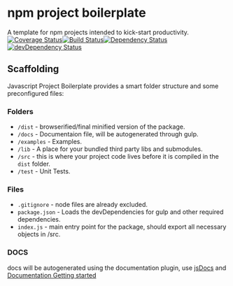 # npm project boilerplate
A template for npm projects intended to kick-start productivity.
[![Coverage Status](https://coveralls.io/repos/github/MyEtherWallet/npm-boilerplate/badge.svg)](https://coveralls.io/github/MyEtherWallet/npm-boilerplate)[![Build Status](https://travis-ci.org/MyEtherWallet/npm-boilerplate.svg?branch=master)](https://travis-ci.org/MyEtherWallet/npm-boilerplate)[![Dependency Status](https://img.shields.io/david/MyEtherWallet/npm-boilerplate.svg)](https://david-dm.org/MyEtherWallet/npm-boilerplate) [![devDependency Status](https://img.shields.io/david/dev/MyEtherWallet/npm-boilerplate.svg)](https://david-dm.org/MyEtherWallet/npm-boilerplate#info=devDependencies)
## Scaffolding
Javascript Project Boilerplate provides a smart folder structure and some preconfigured files:

### Folders
 * `/dist` - browserified/final minified version of the package.
 * `/docs` - Documentaion file, will be autogenerated through gulp.
 * `/examples` - Examples.
 * `/lib` - A place for your bundled third party libs and submodules.
 * `/src` - this is where your project code lives before it is compiled in the `dist` folder.
 * `/test` - Unit Tests.

### Files
 * `.gitignore` - node files are already excluded.
 * `package.json` - Loads the devDependencies for gulp and other required dependencies.
 * `index.js` - main entry point for the package, should export all necessary objects in /src.

 ### DOCS
 docs will be autogenerated using the documentation plugin, use [jsDocs](http://usejsdoc.org/index.html) and [Documentation Getting started](https://github.com/documentationjs/documentation/blob/master/docs/GETTING_STARTED.md)
